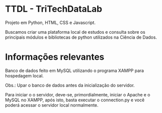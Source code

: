 # TTDL - TriTechDataLab

Projeto em Python, HTML, CSS e Javascript.

Buscamos criar uma plataforma local de estudos e consulta sobre os principais módulos e bibliotecas de python utilizados na Ciência de Dados.

# Informações relevantes

Banco de dados feito em MySQL utilizando o programa XAMPP para hospedagem local. 

Obs.: Upar o banco de dados antes da inicialização do servidor.

Para iniciar o o servidor, deve-se, primordialmente, iniciar o Apache e o MySQL no XAMPP, após isto, basta executar o connection.py e você poderá acessar o servidor local normalmente.
